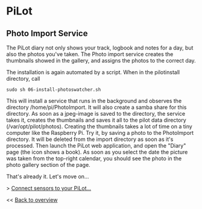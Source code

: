 # PiLot
## Photo Import Service

The PiLot diary not only shows your track, logbook and notes for a day, but also the photos you've taken. The Photo import service creates the thumbnails showed in the gallery, and assigns the photos to the correct day. 

The installation is again automated by a script. When in the pilotinstall directory, call
``` 
sudo sh 06-install-photoswatcher.sh
```
This will install a service that runs in the background and observes the directory /home/pi/PhotoImport. It will also create a samba share for this directory. As soon as a jpeg-image is saved to the directory, the service takes it, creates the thumbnails and saves it all to the pilot data directory (/var/opt/pilot/photos). Creating the thumbnails takes a lot of time on a tiny computer like the Raspberry Pi. Try it, by saving a photo to the PhotoImport directory. It will be deleted from the import directory as soon as it's processed. Then launch the PiLot web application, and open the "Diary" page (the icon shows a book). As soon as you select the date the picture was taken from the top-right calendar, you should see the photo in the photo gallery section of the page.

That's already it. Let's move on...

\> [Connect sensors to your PiLot...](sensors.md)

<< [Back to overview](user.md)
